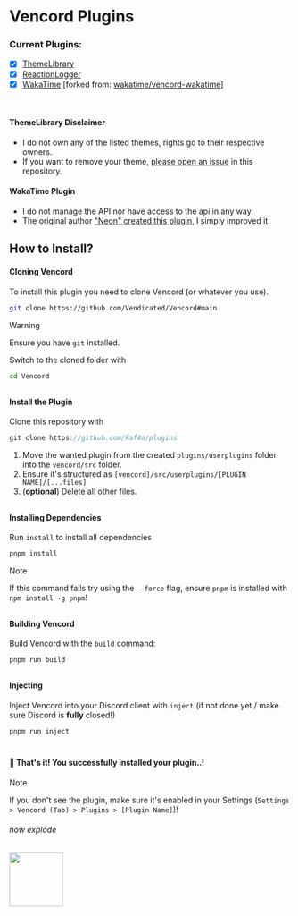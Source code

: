 # Vencord Plugins

### Current Plugins:
- [x] [ThemeLibrary](https://github.com/Faf4a/plugins/tree/main/userplugins/ThemeLibrary)
- [x] [ReactionLogger](https://github.com/Faf4a/plugins/tree/main/userplugins/ReactionLogger)
- [x] [WakaTime](https://github.com/Faf4a/plugins/tree/main/userplugins/wakatime) [forked from: [wakatime/vencord-wakatime](https://github.com/wakatime/vencord-wakatime)]
<br/>

#### ThemeLibrary Disclaimer

- I do not own any of the listed themes, rights go to their respective owners.
- If you want to remove your theme, [please open an issue](https://github.com/faf4a/plugins/issues/new&labels=removal&template=request_removal.yml) in this repository.

#### WakaTime Plugin

- I do not manage the API nor have access to the api in any way.
- The original author ["Neon" created this plugin](https://github.com/wakatime/vencord-wakatime), I simply improved it.

## How to Install?
#### Cloning Vencord
To install this plugin you need to clone Vencord (or whatever you use).

```bash
git clone https://github.com/Vendicated/Vencord#main
```
> [!WARNING]
> Ensure you have `git` installed.

Switch to the cloned folder with
```bash
cd Vencord
```

##
#### Install the Plugin

Clone this repository with 
```js
git clone https://github.com/Faf4a/plugins
```

1. Move the wanted plugin from the created `plugins/userplugins` folder into the `vencord/src` folder.
2. Ensure it's structured as `[vencord]/src/userplugins/[PLUGIN NAME]/[...files]`
3. (**optional**) Delete all other files.

##
#### Installing Dependencies
Run `install` to install all dependencies
```js
pnpm install
```
> [!NOTE]
> If this command fails try using the `--force` flag, ensure `pnpm` is installed with `npm install -g pnpm`!

##
#### Building Vencord
Build Vencord with the `build` command:
```bash
pnpm run build
```
##
#### Injecting
Inject Vencord into your Discord client with `inject` (if not done yet / make sure Discord is **fully** closed!)

```bash
pnpm run inject
```

#
#### 🎉 That's it! You successfully installed your plugin..!

> [!NOTE]
> If you don't see the plugin, make sure it's enabled in your Settings (`Settings > Vencord (Tab) > Plugins > [Plugin Name]`)!

<h6>now explode</h6> <img src="https://cdn.discordapp.com/emojis/1105406110724268075.webp" width="96" height="96" />

